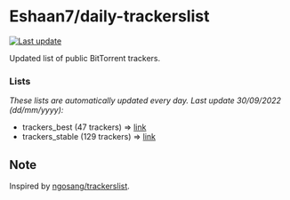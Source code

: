 
# Eshaan7/daily-trackerslist 

[![Last update](https://img.shields.io/badge/Last%20update-30/09/2022-blue.svg)](#)

Updated list of public BitTorrent trackers.

### Lists
*These lists are automatically updated every day. Last update 30/09/2022 (_dd/mm/yyyy_):*

* trackers_best (47 trackers) => [link](https://raw.githubusercontent.com/eshaan7/daily-trackerslist/master/trackers_best.txt)
* trackers_stable (129 trackers) => [link](https://raw.githubusercontent.com/eshaan7/daily-trackerslist/master/trackers_stable.txt)

## Note

Inspired by [ngosang/trackerslist](https://github.com/ngosang/trackerslist).
